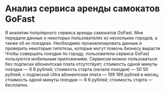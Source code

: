 # Анализ сервиса аренды самокатов GoFast
Я аналитик популярного сервиса аренды самокатов GoFast. Мне передали данные о некоторых пользователях из нескольких городов, а также об их поездках. Необходимо проанализировать данные и проверить некоторые гипотезы, которые могут помочь бизнесу вырасти
Чтобы совершать поездки по городу, пользователи сервиса GoFast пользуются мобильным приложением. Сервисом можно пользоваться:
без подписки
абонентская плата отсутствует;
стоимость одной минуты поездки — 
8
8 рублей;
стоимость старта (начала поездки) — 
50
50 рублей;
с подпиской Ultra
абонентская плата — 
199
199 рублей в месяц;
стоимость одной минуты поездки — 
6
6 рублей;
стоимость старта — бесплатно.

